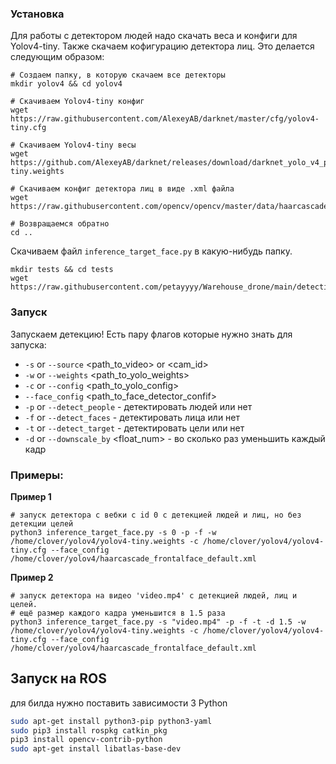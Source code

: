 ### Установка

Для работы с детектором людей надо скачать веса и конфиги для Yolov4-tiny. Также скачаем кофигурацию детектора лиц.
Это делается следующим образом:

```shell
# Создаем папку, в которую скачаем все детекторы
mkdir yolov4 && cd yolov4

# Скачиваем Yolov4-tiny конфиг
wget https://raw.githubusercontent.com/AlexeyAB/darknet/master/cfg/yolov4-tiny.cfg

# Скачиваем Yolov4-tiny весы
wget https://github.com/AlexeyAB/darknet/releases/download/darknet_yolo_v4_pre/yolov4-tiny.weights

# Скачиваем конфиг детектора лиц в виде .xml файла
wget https://raw.githubusercontent.com/opencv/opencv/master/data/haarcascades/haarcascade_frontalface_default.xml

# Возвращаемся обратно
cd ..
```

Скачиваем файл `inference_target_face.py` в какую-нибудь папку.

```shell
mkdir tests && cd tests
wget https://raw.githubusercontent.com/petayyyy/Warehouse_drone/main/detection/inference_target_face.py
```

### Запуск

Запускаем детекцию! Есть пару флагов которые нужно знать для запуска:
- `-s` or `--source` <path_to_video> or <cam_id>
- `-w` or `--weights` <path_to_yolo_weights>
- `-c` or `--config` <path_to_yolo_config>
- `--face_config` <path_to_face_detector_confif>
- `-p` or `--detect_people` - детектировать людей или нет
- `-f` or `--detect_faces` - детектировать лица или нет
- `-t` or `--detect_target` - детектировать цели или нет
- `-d` or `--downscale_by` <float_num> - во сколько раз уменьшить каждый кадр

### Примеры:

**Пример 1**
```shell
# запуск детектора с вебки с id 0 с детекцией людей и лиц, но без детекции целей
python3 inference_target_face.py -s 0 -p -f -w /home/clover/yolov4/yolov4-tiny.weights -c /home/clover/yolov4/yolov4-tiny.cfg --face_config /home/clover/yolov4/haarcascade_frontalface_default.xml
```

**Пример 2**
```shell
# запуск детектора на видео 'video.mp4' с детекцией людей, лиц и целей.
# ещё размер каждого кадра уменьшится в 1.5 раза
python3 inference_target_face.py -s "video.mp4" -p -f -t -d 1.5 -w /home/clover/yolov4/yolov4-tiny.weights -c /home/clover/yolov4/yolov4-tiny.cfg --face_config /home/clover/yolov4/haarcascade_frontalface_default.xml
```
## Запуск на ROS  
для билда нужно поставить зависимости 3 Python  
```bash
sudo apt-get install python3-pip python3-yaml
sudo pip3 install rospkg catkin_pkg
pip3 install opencv-contrib-python
sudo apt-get install libatlas-base-dev
```
